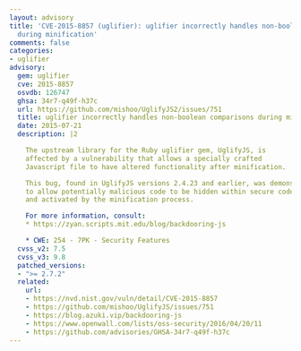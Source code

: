 ```yaml
---
layout: advisory
title: 'CVE-2015-8857 (uglifier): uglifier incorrectly handles non-boolean comparisons
  during minification'
comments: false
categories:
- uglifier
advisory:
  gem: uglifier
  cve: 2015-8857
  osvdb: 126747
  ghsa: 34r7-q49f-h37c
  url: https://github.com/mishoo/UglifyJS2/issues/751
  title: uglifier incorrectly handles non-boolean comparisons during minification
  date: 2015-07-21
  description: |2

    The upstream library for the Ruby uglifier gem, UglifyJS, is
    affected by a vulnerability that allows a specially crafted
    Javascript file to have altered functionality after minification.

    This bug, found in UglifyJS versions 2.4.23 and earlier, was demonstrated
    to allow potentially malicious code to be hidden within secure code,
    and activated by the minification process.

    For more information, consult:
    * https://zyan.scripts.mit.edu/blog/backdooring-js

    * CWE: 254 - 7PK - Security Features
  cvss_v2: 7.5
  cvss_v3: 9.8
  patched_versions:
  - ">= 2.7.2"
  related:
    url:
    - https://nvd.nist.gov/vuln/detail/CVE-2015-8857
    - https://github.com/mishoo/UglifyJS/issues/751
    - https://blog.azuki.vip/backdooring-js
    - https://www.openwall.com/lists/oss-security/2016/04/20/11
    - https://github.com/advisories/GHSA-34r7-q49f-h37c
---
```

